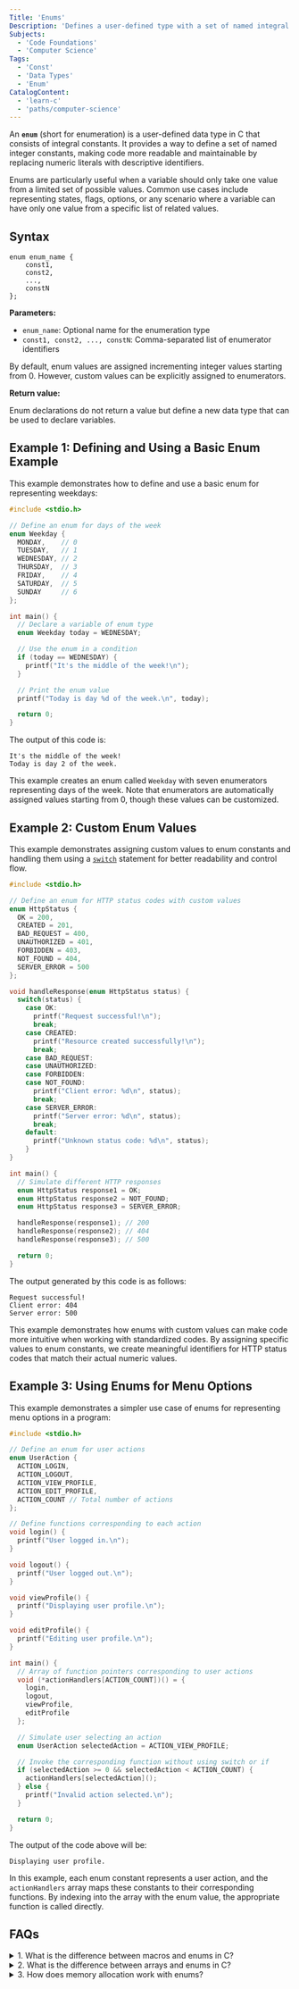 ```yaml
---
Title: 'Enums'
Description: 'Defines a user-defined type with a set of named integral constants in C.'
Subjects:
  - 'Code Foundations'
  - 'Computer Science'
Tags:
  - 'Const'
  - 'Data Types'
  - 'Enum'
CatalogContent:
  - 'learn-c'
  - 'paths/computer-science'
---
```


An **`enum`** (short for enumeration) is a user-defined data type in C that consists of integral constants. It provides a way to define a set of named integer constants, making code more readable and maintainable by replacing numeric literals with descriptive identifiers.

Enums are particularly useful when a variable should only take one value from a limited set of possible values. Common use cases include representing states, flags, options, or any scenario where a variable can have only one value from a specific list of related values.

## Syntax

```pseudo
enum enum_name {
    const1,
    const2,
    ...,
    constN
};
```

**Parameters:**

- `enum_name`: Optional name for the enumeration type
- `const1, const2, ..., constN`: Comma-separated list of enumerator identifiers

By default, enum values are assigned incrementing integer values starting from 0. However, custom values can be explicitly assigned to enumerators.

**Return value:**

Enum declarations do not return a value but define a new data type that can be used to declare variables.

## Example 1: Defining and Using a Basic Enum Example

This example demonstrates how to define and use a basic enum for representing weekdays:

```c
#include <stdio.h>

// Define an enum for days of the week
enum Weekday {
  MONDAY,    // 0
  TUESDAY,   // 1
  WEDNESDAY, // 2
  THURSDAY,  // 3
  FRIDAY,    // 4
  SATURDAY,  // 5
  SUNDAY     // 6
};

int main() {
  // Declare a variable of enum type
  enum Weekday today = WEDNESDAY;

  // Use the enum in a condition
  if (today == WEDNESDAY) {
    printf("It's the middle of the week!\n");
  }

  // Print the enum value
  printf("Today is day %d of the week.\n", today);

  return 0;
}
```

The output of this code is:

```shell
It's the middle of the week!
Today is day 2 of the week.
```

This example creates an enum called `Weekday` with seven enumerators representing days of the week. Note that enumerators are automatically assigned values starting from 0, though these values can be customized.

## Example 2: Custom Enum Values

This example demonstrates assigning custom values to enum constants and handling them using a [`switch`](https://www.codecademy.com/resources/docs/c/switch) statement for better readability and control flow.

```c
#include <stdio.h>

// Define an enum for HTTP status codes with custom values
enum HttpStatus {
  OK = 200,
  CREATED = 201,
  BAD_REQUEST = 400,
  UNAUTHORIZED = 401,
  FORBIDDEN = 403,
  NOT_FOUND = 404,
  SERVER_ERROR = 500
};

void handleResponse(enum HttpStatus status) {
  switch(status) {
    case OK:
      printf("Request successful!\n");
      break;
    case CREATED:
      printf("Resource created successfully!\n");
      break;
    case BAD_REQUEST:
    case UNAUTHORIZED:
    case FORBIDDEN:
    case NOT_FOUND:
      printf("Client error: %d\n", status);
      break;
    case SERVER_ERROR:
      printf("Server error: %d\n", status);
      break;
    default:
      printf("Unknown status code: %d\n", status);
    }
}

int main() {
  // Simulate different HTTP responses
  enum HttpStatus response1 = OK;
  enum HttpStatus response2 = NOT_FOUND;
  enum HttpStatus response3 = SERVER_ERROR;

  handleResponse(response1); // 200
  handleResponse(response2); // 404
  handleResponse(response3); // 500

  return 0;
}
```

The output generated by this code is as follows:

```shell
Request successful!
Client error: 404
Server error: 500
```

This example demonstrates how enums with custom values can make code more intuitive when working with standardized codes. By assigning specific values to enum constants, we create meaningful identifiers for HTTP status codes that match their actual numeric values.

## Example 3: Using Enums for Menu Options

This example demonstrates a simpler use case of enums for representing menu options in a program:

```c
#include <stdio.h>

// Define an enum for user actions
enum UserAction {
  ACTION_LOGIN,
  ACTION_LOGOUT,
  ACTION_VIEW_PROFILE,
  ACTION_EDIT_PROFILE,
  ACTION_COUNT // Total number of actions
};

// Define functions corresponding to each action
void login() {
  printf("User logged in.\n");
}

void logout() {
  printf("User logged out.\n");
}

void viewProfile() {
  printf("Displaying user profile.\n");
}

void editProfile() {
  printf("Editing user profile.\n");
}

int main() {
  // Array of function pointers corresponding to user actions
  void (*actionHandlers[ACTION_COUNT])() = {
    login,
    logout,
    viewProfile,
    editProfile
  };

  // Simulate user selecting an action
  enum UserAction selectedAction = ACTION_VIEW_PROFILE;

  // Invoke the corresponding function without using switch or if
  if (selectedAction >= 0 && selectedAction < ACTION_COUNT) {
    actionHandlers[selectedAction]();
  } else {
    printf("Invalid action selected.\n");
  }

  return 0;
}
```

The output of the code above will be:

```shell
Displaying user profile.
```

In this example, each enum constant represents a user action, and the `actionHandlers` array maps these constants to their corresponding functions. By indexing into the array with the enum value, the appropriate function is called directly.

## FAQs

<details>
<summary>1. What is the difference between macros and enums in C?</summary>
<p>
Macros (created with `#define`) and enums both can be used to define constants, but they have key differences:
<ul>
<li>Enums are actual types, while macros are simple text replacements</li>
<li>Enums provide type checking, whereas macros don't</li>
<li>Enums are visible in debuggers, while macros are replaced before compilation</li>
<li>Enums belong to a specific scope, while macros exist from their definition until the end of the file or until `#undef`</li>
<li>Multiple related constants are grouped together in enums, while macros stand alone</li>
</p>
</details>

<details>
<summary>2. What is the difference between arrays and enums in C?</summary>
<p>
Arrays and enums serve completely different purposes:
<ul>
<li>Arrays store collections of elements of the same type that are accessed by index</li>
<li>Enums define a set of named constants of integer type</li>
<li>Arrays occupy memory to store values, whereas enums don't require storage (they're compile-time constants)</li>
<li>Array elements are accessed using indices, while enum constants are used directly by name</li>
</ul>
</p>
</details>

<details>
<summary>3. How does memory allocation work with enums?</summary>
<p>Enum variables typically have the same memory size as an `int` on the system (usually 4 bytes on modern systems), regardless of how many enumerators are defined. This is because an enum variable needs to store only one value from the set of possible enumeration constants. The enum constants themselves don't occupy any memory during program execution, as they're replaced with their integer values by the compiler.</p>
</details>
